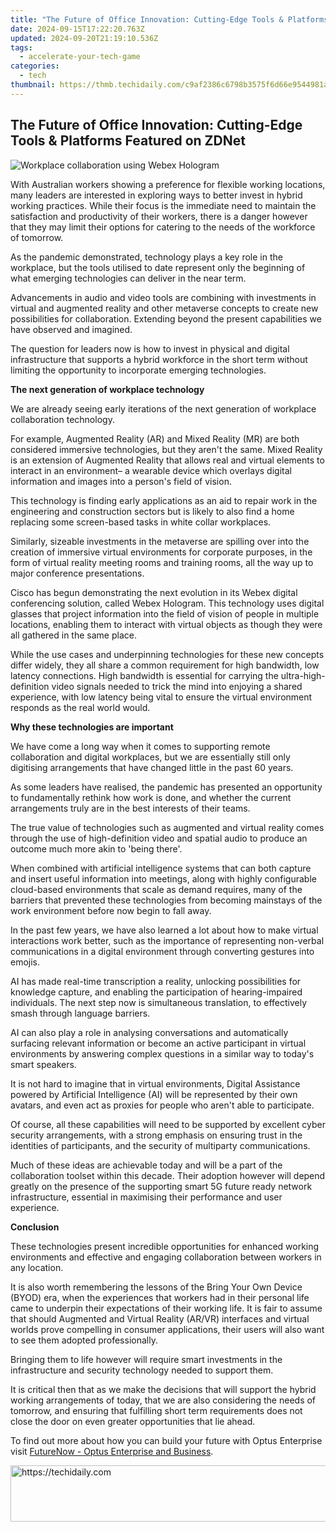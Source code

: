```yaml
---
title: "The Future of Office Innovation: Cutting-Edge Tools & Platforms Featured on ZDNet"
date: 2024-09-15T17:22:20.763Z
updated: 2024-09-20T21:19:10.536Z
tags:
  - accelerate-your-tech-game
categories:
  - tech
thumbnail: https://thmb.techidaily.com/c9af2386c6798b3575f6d66e9544981a45984b6b6be55d294d273187d6f5f1e2.jpg
---
```


## The Future of Office Innovation: Cutting-Edge Tools & Platforms Featured on ZDNet

![Workplace collaboration using Webex Hologram](https://www.zdnet.com/a/img/resize/62545fab2ae574b3412ab513118311921cb5ffc9/2023/02/01/f07ea2e6-0a1b-4870-b124-09265505d599/cisco-optus-article4-webex-ar-collaboration.jpg?auto=webp&width=1280)

With Australian workers showing a preference for flexible working locations, many leaders are interested in exploring ways to better invest in hybrid working practices. While their focus is the immediate need to maintain the satisfaction and productivity of their workers, there is a danger however that they may limit their options for catering to the needs of the workforce of tomorrow. 

As the pandemic demonstrated, technology plays a key role in the workplace, but the tools utilised to date represent only the beginning of what emerging technologies can deliver in the near term.

Advancements in audio and video tools are combining with investments in virtual and augmented reality and other metaverse concepts to create new possibilities for collaboration. Extending beyond the present capabilities we have observed and imagined. 

The question for leaders now is how to invest in physical and digital infrastructure that supports a hybrid workforce in the short term without limiting the opportunity to incorporate emerging technologies.

**The next generation of workplace technology**

We are already seeing early iterations of the next generation of workplace collaboration technology.

For example, Augmented Reality (AR) and Mixed Reality (MR) are both considered immersive technologies, but they aren't the same. Mixed Reality is an extension of Augmented Reality that allows real and virtual elements to interact in an environment– a wearable device which overlays digital information and images into a person's field of vision.

This technology is finding early applications as an aid to repair work in the engineering and construction sectors but is likely to also find a home replacing some screen-based tasks in white collar workplaces.

Similarly, sizeable investments in the metaverse are spilling over into the creation of immersive virtual environments for corporate purposes, in the form of virtual reality meeting rooms and training rooms, all the way up to major conference presentations. 

Cisco has begun demonstrating the next evolution in its Webex digital conferencing solution, called Webex Hologram. This technology uses digital glasses that project information into the field of vision of people in multiple locations, enabling them to interact with virtual objects as though they were all gathered in the same place.

While the use cases and underpinning technologies for these new concepts differ widely, they all share a common requirement for high bandwidth, low latency connections. High bandwidth is essential for carrying the ultra-high-definition video signals needed to trick the mind into enjoying a shared experience, with low latency being vital to ensure the virtual environment responds as the real world would. 

**Why these technologies are important**

We have come a long way when it comes to supporting remote collaboration and digital workplaces, but we are essentially still only digitising arrangements that have changed little in the past 60 years. 

As some leaders have realised, the pandemic has presented an opportunity to fundamentally rethink how work is done, and whether the current arrangements truly are in the best interests of their teams. 

The true value of technologies such as augmented and virtual reality comes through the use of high-definition video and spatial audio to produce an outcome much more akin to 'being there'.

When combined with artificial intelligence systems that can both capture and insert useful information into meetings, along with highly configurable cloud-based environments that scale as demand requires, many of the barriers that prevented these technologies from becoming mainstays of the work environment before now begin to fall away.

In the past few years, we have also learned a lot about how to make virtual interactions work better, such as the importance of representing non-verbal communications in a digital environment through converting gestures into emojis.

AI has made real-time transcription a reality, unlocking possibilities for knowledge capture, and enabling the participation of hearing-impaired individuals. The next step now is simultaneous translation, to effectively smash through language barriers.

AI can also play a role in analysing conversations and automatically surfacing relevant information or become an active participant in virtual environments by answering complex questions in a similar way to today's smart speakers.

It is not hard to imagine that in virtual environments, Digital Assistance powered by Artificial Intelligence (AI) will be represented by their own avatars, and even act as proxies for people who aren't able to participate.

Of course, all these capabilities will need to be supported by excellent cyber security arrangements, with a strong emphasis on ensuring trust in the identities of participants, and the security of multiparty communications.

Much of these ideas are achievable today and will be a part of the collaboration toolset within this decade. Their adoption however will depend greatly on the presence of the supporting smart 5G future ready network infrastructure, essential in maximising their performance and user experience.

**Conclusion**

These technologies present incredible opportunities for enhanced working environments and effective and engaging collaboration between workers in any location.

It is also worth remembering the lessons of the Bring Your Own Device (BYOD) era, when the experiences that workers had in their personal life came to underpin their expectations of their working life. It is fair to assume that should Augmented and Virtual Reality (AR/VR) interfaces and virtual worlds prove compelling in consumer applications, their users will also want to see them adopted professionally.

Bringing them to life however will require smart investments in the infrastructure and security technology needed to support them. 

It is critical then that as we make the decisions that will support the hybrid working arrangements of today, that we are also considering the needs of tomorrow, and ensuring that fulfilling short term requirements does not close the door on even greater opportunities that lie ahead.

To find out more about how you can build your future with Optus Enterprise visit [FutureNow - Optus Enterprise and Business](https://www.optus.com.au/enterprise/futurenow).

<ins class="adsbygoogle"
     style="display:block"
     data-ad-format="autorelaxed"
     data-ad-client="ca-pub-7571918770474297"
     data-ad-slot="1223367746"></ins>

<ins class="adsbygoogle"
     style="display:block"
     data-ad-client="ca-pub-7571918770474297"
     data-ad-slot="8358498916"
     data-ad-format="auto"
     data-full-width-responsive="true"></ins>



<!-- affiliate ads begin -->
<a href="https://appsumo.8odi.net/c/5597632/2094482/7443" target="_top" id="2094482">
  <img src="//a.impactradius-go.com/display-ad/7443-2094482" border="0" alt="https://techidaily.com" width="728" height="90"/>
</a>
<img height="0" width="0" src="https://appsumo.8odi.net/i/5597632/2094482/7443" style="position:absolute;visibility:hidden;" border="0" />
<!-- affiliate ads end -->

